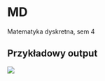 # MD
Matematyka dyskretna, sem 4

## Przykładowy output
<img src="https://i.imgur.com/9U7hWXB.png" />